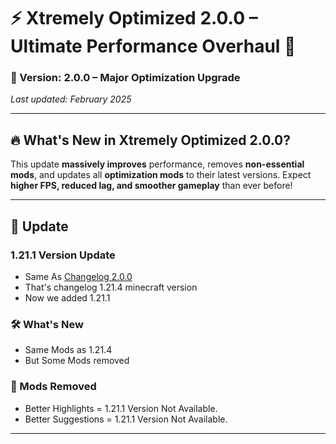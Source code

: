 # ⚡ Xtremely Optimized 2.0.0 – Ultimate Performance Overhaul 🚀

### 🌟 Version: 2.0.0 – Major Optimization Upgrade  
_Last updated: February 2025_  

---

## 🔥 What's New in Xtremely Optimized 2.0.0?  

This update **massively improves** performance, removes **non-essential mods**, and updates all **optimization mods** to their latest versions. Expect **higher FPS, reduced lag, and smoother gameplay** than ever before!  

---

## 📜 Update
### 1.21.1 Version Update
- Same As [Changelog 2.0.0](https://github.com/mptamilan/xtremely-optimized/blob/main/modrinth/fabric/1.21.4/CHANGELOG.md)
- That's changelog 1.21.4 minecraft version 
- Now we added 1.21.1
### 🛠️ What's New
- Same Mods as 1.21.4 
- But Some Mods removed
### 🚫 Mods Removed
- Better Highlights = 1.21.1 Version Not Available.
- Better Suggestions = 1.21.1 Version Not Available.

---